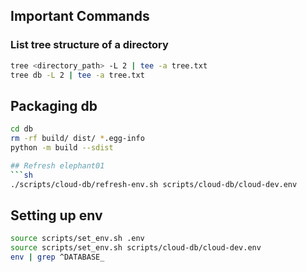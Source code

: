 ## Important Commands

### List tree structure of a directory
```sh
tree <directory_path> -L 2 | tee -a tree.txt  
tree db -L 2 | tee -a tree.txt  
```

## Packaging db
```sh
cd db
rm -rf build/ dist/ *.egg-info
python -m build --sdist

## Refresh elephant01
```sh
./scripts/cloud-db/refresh-env.sh scripts/cloud-db/cloud-dev.env
```

## Setting up env
```sh
source scripts/set_env.sh .env
source scripts/set_env.sh scripts/cloud-db/cloud-dev.env
env | grep ^DATABASE_
```